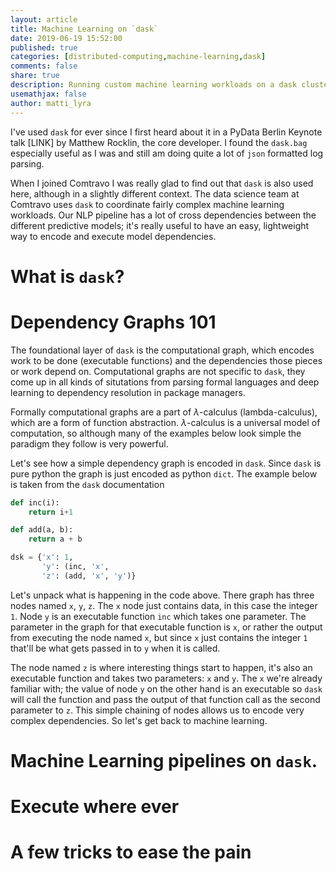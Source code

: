 ```yaml
---
layout: article
title: Machine Learning on `dask`
date: 2019-06-19 15:52:00
published: true
categories: [distributed-computing,machine-learning,dask]
comments: false
share: true
description: Running custom machine learning workloads on a dask cluster.
usemathjax: false
author: matti_lyra
---
```


I've used `dask` for ever since I first heard about it in a PyData Berlin Keynote talk [LINK] by Matthew Rocklin, the
core developer. I found the `dask.bag` especially useful as I was and still am doing quite a lot of `json` formatted
log parsing.

When I joined Comtravo I was really glad to find out that `dask` is also used here, although in a slightly different
context. The data science team at Comtravo uses `dask` to coordinate fairly complex machine learning workloads. Our NLP
pipeline has a lot of cross dependencies between the different predictive models; it's really useful to have an easy,
lightweight way to encode and execute model dependencies.


# What is `dask`?


# Dependency Graphs 101

The foundational layer of `dask` is the computational graph, which encodes work to be done (executable functions) and
the dependencies those pieces or work depend on. Computational graphs are not specific to `dask`, they come up in all
kinds of situtations from parsing formal languages and deep learning to dependency resolution in package managers.

Formally computational graphs are a part of $\lambda$-calculus (lambda-calculus), which are a form of function
abstraction. $\lambda$-calculus is a universal model of computation, so although many of the examples below look simple
the paradigm they follow is very powerful.

Let's see how a simple dependency graph is encoded in `dask`. Since `dask` is pure python the graph is just encoded as
python `dict`. The example below is taken from the `dask` documentation

```python
def inc(i):
    return i+1

def add(a, b):
    return a + b

dsk = {'x': 1,
       'y': (inc, 'x',
       'z': (add, 'x', 'y')}
```

Let's unpack what is happening in the code above. There graph has three nodes named `x`, `y`, `z`. The `x` node just
contains data, in this case the integer `1`. Node `y` is an executable function `inc` which takes one parameter. The
parameter in the graph for that executable function is `x`, or rather the output from executing the node named `x`, but
since `x` just contains the integer `1` that'll be what gets passed in to `y` when it is called.

The node named `z` is where interesting things start to happen, it's also an executable function and takes two
parameters: `x` and `y`. The `x` we're already familiar with; the value of node `y` on the other hand is an executable
so `dask` will call the function and pass the output of that function call as the second parameter to `z`. This simple
chaining of nodes allows us to encode very complex dependencies. So let's get back to machine learning.

# Machine Learning pipelines on `dask`.




# Execute where ever

# A few tricks to ease the pain
